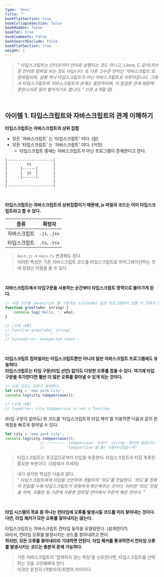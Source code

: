 ```yaml
---
type: 'docs'
title: ""
bookFlatSection: true
bookCollapseSection: false
bookHidden: false
bookToC: true
bookComments: false
bookSearchExclude: false
bookFlatSection: true
weight: 1
---
```


> *" 타입스크립트는 인터프리터 언어로 실행되는 것도 아니고, (Java, C 같이)저수준 언어로 컴파일 되는 것도 아닙니다. 또 다른 고수준 언어인 '자바스크립트'로 컴파일되며, 실행 역시 타입스크립트가 아닌 자바스크립트로 이루어집니다. 그래서 타입스크립트와 자바스크립트의 관계는 필연적이며, 이 밀접한 관계 때문에 혼란스러운 일이 벌어지기도 합니다. " (1장 소개말 중)* 

<br>

## 아이템 1. 타입스크립트와 자바스크립트의 관계 이해하기

**타입스크립트는 자바스크립트의 상위 집합** <br>
- 모든 '자바스크립트' 는 '타입스크립트' 이다. (참)
- 모든 '타입스크립트' 는 '자바스크립트' 이다. (거짓)
  -  타입스크립트 중에는 자바스크립트가 아닌 프로그램이 존재한다고 한다.

```text
|---------------------|
|         ts          |
|      |------|       |
|      |  js  |       |
|      |------|       |
|                     |
|---------------------|
```

<br>

**타입스크립트는 자바스크립트의 상위집합이기 때문에, js 파일의 코드는 이미 타입스크립트라고 할 수 있다.**

|종류|확장자|
|-|-|
|자바스크립트|`.js`, `.jsx`|
|타입스크립트|`.ts`, `.tsx`|

> `main.js` → `main.ts` 변경해도 된다. <br>
> 이러한 특성은 기존 자바스크립트 코드를 타입스크립트로 마이그레이션하는 것에 엄청난 이점을 줄 수 있다.

<br>

**자바스크립트에서 타입구문을 사용하는 순간부터 타입스크립트 영역으로 들어가게 된다.**
```js
// 다음 코드를 javascript 를 구동하는 노드(node) 같은 프로그램에서 실행 시 오류가 발생한다.
function greet(who: string) {
    console.log('Hello, ', who);
}

// [오류 내용]
// function greet(who: string)
//                   ^
// SyntaxError: Unexpected token :
```

<br>

**타입스크립트 컴파일러는 타입스크립트뿐만 아니라 일반 자바스크립트 프로그램에도 유용하다.** <br>
**타입스크립트는 타입 구문(타입 선언) 없이도 다양한 오류를 잡을 수 있다. 여기에 타입 구문을 추가한다면 훨씬 더 많은 오류를 찾아낼 수 있게 되는 것이다.**

```js
// 다음 코드는 오류가 발생한다.
let city = 'new york city';
console.log(city.toUppercase());

// [오류 내용]
// TypeError: city.toUppercase is not a function
```

(타입 구문이 없어도) 위 코드를 '타입스크립트의 타입 체커'를 이용하면 다음과 같이 문제점을 빠르게 찾아낼 수 있다.

```ts
let city = 'new york city';
console.log(city.toUppercase());
                // ~~~~~~~~ 'toUppercase' 속성이 'string' 형식에 없습니다.
                //          'toUpperCase'을(를) 사용하시겠습니까?
```

> 타입스크립트는 초깃값으로부터 타입을 추론한다. 타입스크립트의 타입 추론은 중요한 부분이다. (3장에서 자세히)
> <br>


> 내가 생각한 핵심은 다음과 같다. <br>
> *" 타입스크립트에게 타입을 선언하여 개발자의 '의도'를 전달한다. '의도'를 정확히 전달할 수록 타입스크립트가 정확하게 확인해주는 것이다. 이러한 '의도' 전달을 자바, 코틀린 등 기존에 사용한 컴파일 언어에서 꾸준히 해온 것이다. "*

<br>

**타입 시스템의 목표 중 하나는 런타임에 오류를 발생시킬 코드를 미리 찾아내는 것이다.** <br>
**다만, 타입 체커가 모든 오류를 찾아내지는 않는다.**

타입스크립트는 자바스크립트 런타임 동작을 모델링한다. (설계한다?) <br>
따라서, 런타임 오류를 발생시키는 코드를 찾아내려고 한다. <br>
**하지만, 모든 오류를 찾아내리라 기대하면 안된다. 타입 체커를 통과하면서 런타임 오류를 발생시키는 코드는 충분히 존재 가능하다.**

> 기존 자바스크립트의 '엄격하지 않는 특징'을 선호한다면, 타입스크립트를 선택하는 것을 고민해봐야 한다. <br>
> 이것은 온전히 (개발자의)취향의 차이이다.
